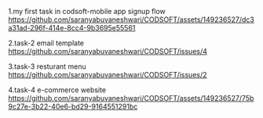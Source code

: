 1.my first task in codsoft-mobile  app signup flow
https://github.com/saranyabuvaneshwari/CODSOFT/assets/149236527/dc3a31ad-296f-414e-8cc4-9b3695e55561

2.task-2 email template 
https://github.com/saranyabuvaneshwari/CODSOFT/issues/4

3.task-3 resturant menu
https://github.com/saranyabuvaneshwari/CODSOFT/issues/2

4.task-4 e-commerce website
https://github.com/saranyabuvaneshwari/CODSOFT/assets/149236527/75b9c27e-3b22-40e6-bd29-9164551291bc

